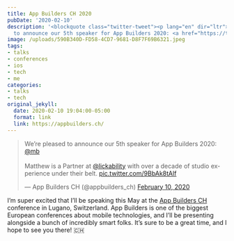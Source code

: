 ```yaml
---
title: App Builders CH 2020
pubDate: '2020-02-10'
description: '<blockquote class="twitter-tweet"><p lang="en" dir="ltr">We’re pleased
  to announce our 5th speaker for App Builders 2020: <a href="https://twitter.com/mb?refsrc...'
image: /uploads/590B340D-FD58-4CD7-9681-D8F7F69B6321.jpeg
tags:
- talks
- conferences
- ios
- tech
- me
categories:
- talks
- tech
original_jekyll:
  date: 2020-02-10 19:04:00-05:00
  format: link
  link: https://appbuilders.ch/
---
```


<blockquote class="twitter-tweet"><p lang="en" dir="ltr">We’re pleased to announce our 5th speaker for App Builders 2020: <a href="https://twitter.com/mb?ref_src=twsrc%5Etfw">@mb</a><br><br>Matthew is a Partner at <a href="https://twitter.com/lickability?ref_src=twsrc%5Etfw">@lickability</a> with over a decade of studio experience under their belt. <a href="https://t.co/9BbAk8tAlf">pic.twitter.com/9BbAk8tAlf</a></p>&mdash; App Builders CH (@appbuilders_ch) <a href="https://twitter.com/appbuilders_ch/status/1226881702087274499?ref_src=twsrc%5Etfw">February 10, 2020</a></blockquote> <script async src="https://platform.twitter.com/widgets.js" charset="utf-8"></script>

I’m super excited that I’ll be speaking this May at the [App Builders CH](https://appbuilders.ch/) conference in Lugano, Switzerland. App Builders is one of the biggest European conferences about mobile technologies, and I’ll be presenting alongside a bunch of incredibly smart folks. It’s sure to be a great time, and I hope to see you there! 🇨🇭
